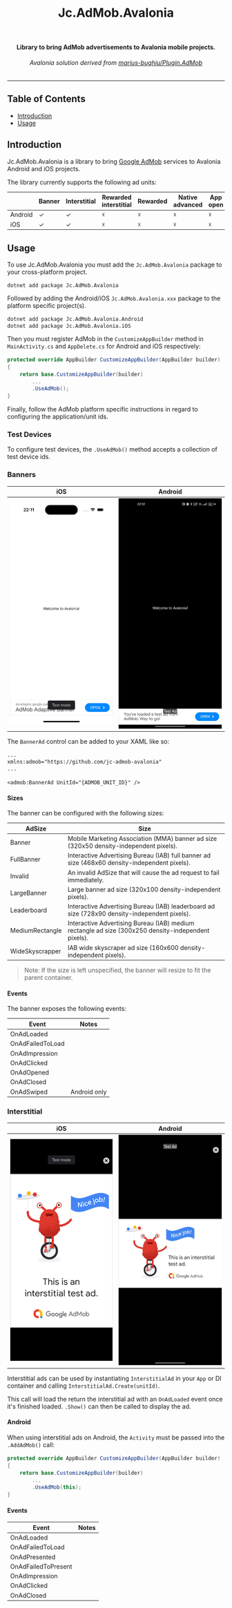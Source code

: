 <h1 align="center">
    <br>
    Jc.AdMob.Avalonia
    <br>
    &nbsp;
</h1>
<h4 align="center">
    Library to bring AdMob advertisements to Avalonia mobile projects.
</h4>
<h6 align="center">
    Avalonia solution derived from <a href="https://github.com/marius-bughiu/Plugin.AdMob/tree/main">marius-bughiu/Plugin.AdMob</a>
</h6>
<hr>

## Table of Contents
- [Introduction](#introduction)
- [Usage](#usage)

## Introduction

Jc.AdMob.Avalonia is a library to bring [Google AdMob](https://developers.google.com/admob) services to Avalonia Android and iOS projects.

The library currently supports the following ad units:

| | Banner | Interstitial | Rewarded interstitial | Rewarded | Native advanced | App open |
|---|---|---|---|---|---|---|
| Android | ✓ | ✓ | ☓ | ☓ | ☓ | ☓ | ☓ |
| iOS | ✓ | ✓ | ☓ | ☓ | ☓ | ☓ | ☓ |

## Usage

To use Jc.AdMob.Avalonia you must add the `Jc.AdMob.Avalonia` package to your cross-platform project.

```
dotnet add package Jc.AdMob.Avalonia
```

Followed by adding the Android/iOS `Jc.AdMob.Avalonia.xxx` package to the platform specific project(s).

```
dotnet add package Jc.AdMob.Avalonia.Android
dotnet add package Jc.AdMob.Avalonia.iOS
```

Then you must register AdMob in the `CustomizeAppBuilder` method in `MainActivity.cs` and `AppDelete.cs` for Android and iOS respectively:

```c#
protected override AppBuilder CustomizeAppBuilder(AppBuilder builder)
{
    return base.CustomizeAppBuilder(builder)
        ...
        .UseAdMob();
}
```

Finally, follow the AdMob platform specific instructions in regard to configuring the application/unit ids. 

### Test Devices

To configure test devices, the `.UseAdMob()` method accepts a collection of test device ids.

### Banners

| iOS                               | Android |
|-----------------------------------|---|
| <img alt="iOS Banner" src="img/iOS Banner.png" width="250" /> | <img alt="iOS Banner" src="img/Android Banner.jpeg" width="250" /> |


The `BannerAd` control can be added to your XAML like so:

```xaml
...
xmlns:admob="https://github.com/jc-admob-avalonia"
...

<admob:BannerAd UnitId="{ADMOB_UNIT_ID}" />
```

#### Sizes
The banner can be configured with the following sizes:

| AdSize | Size |
|---|---|
| Banner | Mobile Marketing Association (MMA) banner ad size (320x50 density-independent pixels). |
| FullBanner | Interactive Advertising Bureau (IAB) full banner ad size (468x60 density-independent pixels). |
| Invalid | An invalid AdSize that will cause the ad request to fail immediately. |
| LargeBanner | Large banner ad size (320x100 density-independent pixels). |
| Leaderboard | Interactive Advertising Bureau (IAB) leaderboard ad size (728x90 density-independent pixels). |
| MediumRectangle | Interactive Advertising Bureau (IAB) medium rectangle ad size (300x250 density-independent pixels). |
| WideSkyscrapper | IAB wide skyscraper ad size (160x600 density-independent pixels). |

> Note: If the size is left unspecified, the banner will resize to fit the parent container.

#### Events

The banner exposes the following events:

| Event | Notes |
|---|---|
| OnAdLoaded | |
| OnAdFailedToLoad | |
| OnAdImpression | |
| OnAdClicked | |
| OnAdOpened | |
| OnAdClosed | |
| OnAdSwiped | Android only |

### Interstitial

| iOS                               | Android |
|-----------------------------------|---|
| <img alt="iOS Banner" src="img/iOS Interstitial.png" width="250" /> | <img alt="iOS Banner" src="img/Android Interstitial.jpeg" width="250" /> |

Interstitial ads can be used by instantiating `InterstitialAd` in your `App` or DI container and calling `InterstitialAd.Create(unitId)`.

This call will load the return the interstitial ad with an `OnAdLoaded` event once it's finished loaded. `.Show()` can then be called to display the ad.

#### Android

When using interstitial ads on Android, the `Activity` must be passed into the `.AddAdMob()` call:

```c#
protected override AppBuilder CustomizeAppBuilder(AppBuilder builder)
{
    return base.CustomizeAppBuilder(builder)
        ...
        .UseAdMob(this);
}
```

#### Events

| Event | Notes |
|---|---|
| OnAdLoaded | |
| OnAdFailedToLoad | |
| OnAdPresented | |
| OnAdFailedToPresent | |
| OnAdImpression | |
| OnAdClicked | |
| OnAdClosed | |